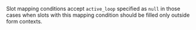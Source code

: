 Slot mapping conditions accept `active_loop` specified as `null` in those cases when slots with this mapping condition
should be filled only outside form contexts.
